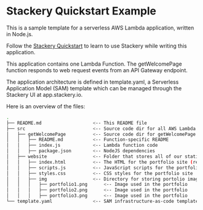 # Stackery Quickstart Example

This is a sample template for a serverless AWS Lambda application, written in Node.js.

Follow the [Stackery Quickstart](https://docs.stackery.io/docs/tutorials/quickstart/) to learn to use Stackery while writing this application.

This application contains one Lambda Function.  The getWelcomePage function
responds to web request events from an API Gateway endpoint.

The application architecture is defined in template.yaml, a Serverless
Application Model (SAM) template which can be managed through the Stackery UI
at app.stackery.io.

Here is an overview of the files:

```bash
.
├── README.md                   <-- This README file
├── src                         <-- Source code dir for all AWS Lambda functions
│   ├── getWelcomePage          <-- Source code dir for getWelcomePage function
│   │   ├── README.md           <-- Function-specific README
│   │   ├── index.js            <-- Lambda function code
│   │   ├── package.json        <-- NodeJS dependencies
│   ├── website                 <-- Folder that stores all of our static website assets
│   │   ├── index.html          <-- The HTML for the portfolio site (renamed from `welcome.html`)
│   │   ├── scripts.js          <-- JavaScript scripts for the portfolio site
│   │   ├── styles.css          <-- CSS styles for the portfolio site
│   │   ├── img                 <-- Directory for storing portolio image files
│   │   │   ├── portfolio1.png      <-- Image used in the portfolio
│   │   │   ├── portfolio2.png      <-- Image used in the portfolio
│   │   │   ├── portfolio3.png      <-- Image used in the portfolio
└── template.yaml               <-- SAM infrastructure-as-code template
```


